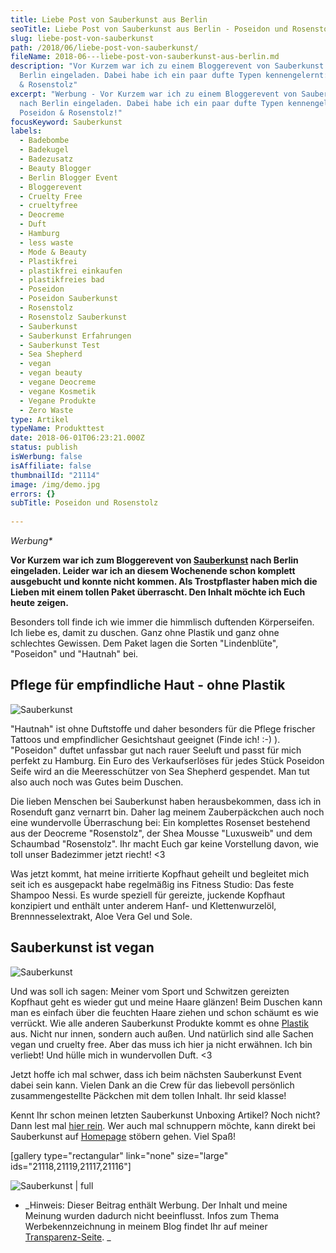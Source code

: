 ```yaml
---
title: Liebe Post von Sauberkunst aus Berlin
seoTitle: Liebe Post von Sauberkunst aus Berlin - Poseidon und Rosenstolz
slug: liebe-post-von-sauberkunst
path: /2018/06/liebe-post-von-sauberkunst/
fileName: 2018-06---liebe-post-von-sauberkunst-aus-berlin.md
description: "Vor Kurzem war ich zu einem Bloggerevent von Sauberkunst nach
  Berlin eingeladen. Dabei habe ich ein paar dufte Typen kennengelernt: Poseidon
  & Rosenstolz"
excerpt: "Werbung - Vor Kurzem war ich zu einem Bloggerevent von Sauberkunst
  nach Berlin eingeladen. Dabei habe ich ein paar dufte Typen kennengelernt:
  Poseidon & Rosenstolz!"
focusKeyword: Sauberkunst
labels:
  - Badebombe
  - Badekugel
  - Badezusatz
  - Beauty Blogger
  - Berlin Blogger Event
  - Bloggerevent
  - Cruelty Free
  - crueltyfree
  - Deocreme
  - Duft
  - Hamburg
  - less waste
  - Mode & Beauty
  - Plastikfrei
  - plastikfrei einkaufen
  - plastikfreies bad
  - Poseidon
  - Poseidon Sauberkunst
  - Rosenstolz
  - Rosenstolz Sauberkunst
  - Sauberkunst
  - Sauberkunst Erfahrungen
  - Sauberkunst Test
  - Sea Shepherd
  - vegan
  - vegan beauty
  - vegane Deocreme
  - vegane Kosmetik
  - Vegane Produkte
  - Zero Waste
type: Artikel
typeName: Produkttest
date: 2018-06-01T06:23:21.000Z
status: publish
isWerbung: false
isAffiliate: false
thumbnailId: "21114"
image: /img/demo.jpg
errors: {}
subTitle: Poseidon und Rosenstolz
  
---
```


_Werbung\*_

**Vor Kurzem war ich zum Bloggerevent von
[Sauberkunst](/2018/02/unboxing-sauberkunst/) nach Berlin eingeladen. Leider war
ich an diesem Wochenende schon komplett ausgebucht und konnte nicht kommen. Als
Trostpflaster haben mich die Lieben mit einem tollen Paket überrascht. Den
Inhalt möchte ich Euch heute zeigen.**

Besonders toll finde ich wie immer die himmlisch duftenden Körperseifen. Ich
liebe es, damit zu duschen. Ganz ohne Plastik und ganz ohne schlechtes Gewissen.
Dem Paket lagen die Sorten "Lindenblüte", "Poseidon" und "Hautnah" bei.

## Pflege für empfindliche Haut - ohne Plastik

![Sauberkunst](http://cardamonchai.com/wp-content/uploads/2018/06/42192710602_352fcc4517_k-400x300.jpg)

"Hautnah" ist ohne Duftstoffe und daher besonders für die Pflege frischer
Tattoos und empfindlicher Gesichtshaut geeignet (Finde ich! :-) ). "Poseidon"
duftet unfassbar gut nach rauer Seeluft und passt für mich perfekt zu Hamburg.
Ein Euro des Verkaufserlöses für jedes Stück Poseidon Seife wird an die
Meeresschützer von Sea Shepherd gespendet. Man tut also auch noch was Gutes beim
Duschen.

Die lieben Menschen bei Sauberkunst haben herausbekommen, dass ich in Rosenduft
ganz vernarrt bin. Daher lag meinem Zauberpäckchen auch noch eine wundervolle
Überraschung bei: Ein komplettes Rosenset bestehend aus der Deocreme
"Rosenstolz", der Shea Mousse "Luxusweib" und dem Schaumbad "Rosenstolz". Ihr
macht Euch gar keine Vorstellung davon, wie toll unser Badezimmer jetzt riecht!
&lt;3

Was jetzt kommt, hat meine irritierte Kopfhaut geheilt und begleitet mich seit
ich es ausgepackt habe regelmäßig ins Fitness Studio: Das feste Shampoo Nessi.
Es wurde speziell für gereizte, juckende Kopfhaut konzipiert und enthält unter
anderem Hanf- und Klettenwurzelöl, Brennnesselextrakt, Aloe Vera Gel und Sole.

## Sauberkunst ist vegan

![Sauberkunst](http://cardamonchai.com/wp-content/uploads/2018/06/28366185638_9ea2ad9df3_k-400x300.jpg)

Und was soll ich sagen: Meiner vom Sport und Schwitzen gereizten Kopfhaut geht
es wieder gut und meine Haare glänzen! Beim Duschen kann man es einfach über die
feuchten Haare ziehen und schon schäumt es wie verrückt. Wie alle anderen
Sauberkunst Produkte kommt es ohne
[Plastik](/2018/05/mikroplastik-in-der-kosmetik/) aus. Nicht nur innen, sondern
auch außen. Und natürlich sind alle Sachen vegan und cruelty free. Aber das muss
ich hier ja nicht erwähnen. Ich bin verliebt! Und hülle mich in wundervollen
Duft. &lt;3

Jetzt hoffe ich mal schwer, dass ich beim nächsten Sauberkunst Event dabei sein
kann. Vielen Dank an die Crew für das liebevoll persönlich zusammengestellte
Päckchen mit dem tollen Inhalt. Ihr seid klasse!

Kennt Ihr schon meinen letzten Sauberkunst Unboxing Artikel? Noch nicht? Dann
lest mal [hier rein](/2018/02/unboxing-sauberkunst/). Wer auch mal schnuppern
möchte, kann direkt bei Sauberkunst auf [Homepage](http://www.sauberkunst.de)
stöbern gehen. Viel Spaß!

[gallery type="rectangular" link="none" size="large"
ids="21118,21119,21117,21116"]

![Sauberkunst | full](http://cardamonchai.com/wp-content/uploads/2018/06/28366179488_bd2a44ad8a_k.jpg)

- _Hinweis: Dieser Beitrag enthält Werbung. Der Inhalt und meine Meinung wurden
  dadurch nicht beeinflusst. Infos zum Thema Werbekennzeichnung in meinem Blog
  findet Ihr auf meiner [Transparenz-Seite](/werbung/). _

  